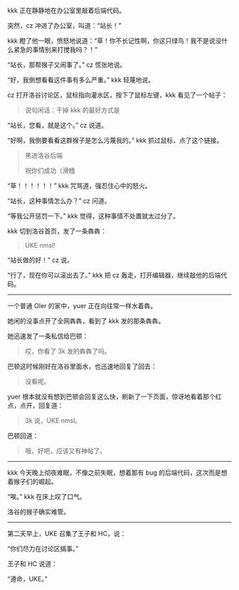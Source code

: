 kkk 正在静静地在办公室里敲着后端代码。

突然，cz 冲进了办公室，叫道：“站长！”

kkk 瞪了他一眼，愤怒地说道：“草！你不长记性啊，你这只绿鸟！我不是说没什么紧急的事情别来打搅我吗？！”

“站长，那帮猴子又闹事了。” cz 慌张地说。

“好，我倒想看看这件事有多么严重。” kkk 轻蔑地说。

cz 打开洛谷讨论区，鼠标指向灌水区，按下了鼠标左键，kkk 看见了一个帖子：

> 说句闲话：干掉 kkk 的最好方式是

“站长，您看，就是这个。” cz 说道。

“好啊，我倒要看看这群猴子是怎么污蔑我的。” kkk 抓过鼠标，点了这个链接。

> 黑进洛谷后端
>
> 祝你们成功（滑稽

“草！！！！！！” kkk 咒骂道，强忍住心中的怒火。

“站长，这种事情怎么办？” cz 问道。

“等我公开惩罚一下。” kkk 觉得，这种事情不处置就太过分了。

kkk 切到洛谷首页，发了一条犇犇：

> UKE nmsl!

“站长做的好！” cz 说。

“行了，现在你可以滚出去了。” kkk 把 cz 轰走，打开编辑器，继续敲他的后端代码。

------

一个普通 OIer 的家中，yuer 正在向往常一样水着犇。

她闲的没事点开了全网犇犇，看到了 kkk 发的那条犇犇。

她迅速发了一条私信给巴顿：

> 哎，你看了 3k 发的犇犇了吗。

巴顿这时候刚好在洛谷里面水，也迅速地回复了回去：

> 没看呢。

yuer 根本就没有想到巴顿会回复这么快，刷新了一下页面，惊讶地看着那个红点，点开，回复道：

> 3k 说，UKE nmsl。

巴顿回道：

> 哦，好吧，应该又有神帖了。

------

kkk 今天晚上彻夜难眠，不像之前失眠，想着那有 bug 的后端代码，这次而是想着猴子们的崛起。

“唉。” kkk 在床上叹了口气。

洛谷的猴子确实难管。

------

第二天早上，UKE 召集了王子和 HC，说：

“你们尽力在讨论区搞事。”

王子和 HC 说道：

“遵命，UKE。”